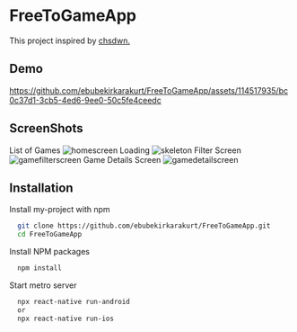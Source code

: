 # FreeToGameApp
This project inspired by [chsdwn.](https://github.com/chsdwn/FreeToGameApp)

## Demo
https://github.com/ebubekirkarakurt/FreeToGameApp/assets/114517935/bc0c37d1-3cb5-4ed6-9ee0-50c5fe4ceedc

## ScreenShots
List of Games 
![homescreen](https://github.com/ebubekirkarakurt/FreeToGameApp/assets/114517935/9c41a6d4-9696-4c8c-997c-002e4be98720)
Loading
![skeleton](https://github.com/ebubekirkarakurt/FreeToGameApp/assets/114517935/05940915-1d07-4b2d-9995-666753877df3)
Filter Screen
![gamefilterscreen](https://github.com/ebubekirkarakurt/FreeToGameApp/assets/114517935/91298bc0-ae66-45b3-b513-a1cc2a9e3635)
Game Details Screen
![gamedetailscreen](https://github.com/ebubekirkarakurt/FreeToGameApp/assets/114517935/03ea8607-a958-41a0-9be3-c1de255509a2)


## Installation

Install my-project with npm

```bash
  git clone https://github.com/ebubekirkarakurt/FreeToGameApp.git
  cd FreeToGameApp
```
Install NPM packages
 
```bash
  npm install
```
Start metro server
 
```bash
  npx react-native run-android
  or
  npx react-native run-ios
```
